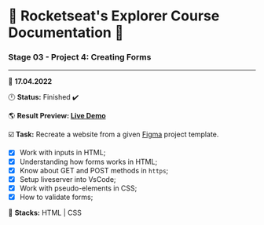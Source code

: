 # 🚀 Rocketseat's Explorer Course Documentation 📁
 
### Stage 03 - Project 4: Creating Forms
 
---
  
📅 **17.04.2022**
  
🕛 **Status:** Finished ✔️

🌎 **Result Preview: [Live Demo](https://oleandrolozano.github.io/rocketseat-explorer/project-04/)**

☑️ **Task:** Recreate a website from a given [Figma](https://www.figma.com/file/PivaFWm6svJ0d1H8sGJnxw/Explorer-Stage-03-Projeto-01-(Copy)-(Copy)) project template.


- [x] Work with inputs in HTML;
- [x] Understanding how forms works in HTML;
- [x] Know about GET and POST methods in `https`;
- [x] Setup liveserver into VsCode;
- [x] Work with pseudo-elements in CSS;
- [x] How to validate forms;

📌 **Stacks:** HTML | CSS